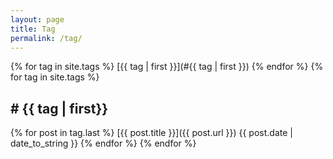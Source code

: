 ```yaml
---
layout: page
title: Tag
permalink: /tag/
---
```

{% for tag in site.tags %}
 	[{{ tag | first }}](#{{ tag | first }})
{% endfor %}
{% for tag in site.tags %}
<h2>
	<a name="{{ tag | first }}"># {{ tag | first}}</a>
</h2>
{% for post in tag.last %}
[{{ post.title }}]({{ post.url }})
<span class="post-meta">{{ post.date | date_to_string }}</span>
{% endfor %}
{% endfor %}
